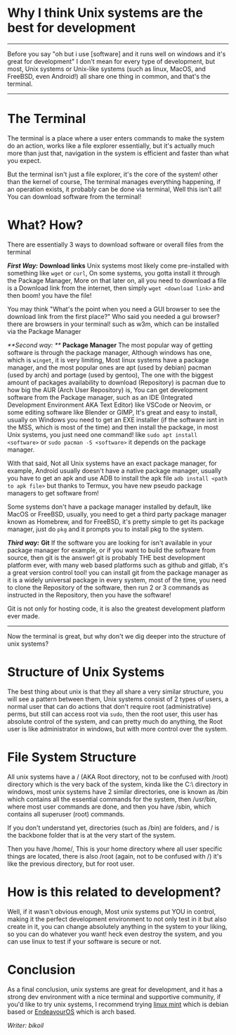 # Why I think Unix systems are the best for development

***

Before you say "oh but i use [software] and it runs well on windows and it's great for development" I don't mean for every type of development, but most, Unix systems or Unix-like systems (such as linux, MacOS, and FreeBSD, even Android!) all share one thing in common, and that's the terminal.

***

# The Terminal
The terminal is a place where a user enters commands to make the system do an action, works like a file explorer essentially, but it's actually much more than just that, navigation in the system is efficient and faster than what you expect.

But the terminal isn't just a file explorer, it's the core of the system! other than the kernel of course, The terminal manages everything happening, if an operation exists, it probably can be done via terminal, Well this isn't all! You can download software from the terminal!

# What? How? 
There are essentially 3 ways to download software or overall files from the terminal

_**First Way:**_ **Download links**
Unix systems most likely come pre-installed with something like `wget` or `curl`, On some systems, you gotta install it through the Package Manager, More on that later on, all you need to download a file is a Download link from the internet, then simply `wget <download link>` and then boom! you have the file!

You may think "What's the point when you need a GUI browser to see the download link from the first place?" Who said you needed a gui browser? there are browsers in your terminal! such as w3m, which can be installed via the Package Manager

_**Second way: **_ **Package Manager**
The most popular way of getting software is through the package manager, Although windows has one, which is `winget`, it is very limiting, Most linux systems have a package manager, and the most popular ones are apt (used by debian) pacman (used by arch) and portage (used by gentoo), The one with the biggest amount of packages availability to download (Repository) is pacman due to how big the AUR (Arch User Repository) is, You can get development software from the Package manager, such as an IDE (Integrated Development Environment AKA Text Editor) like VSCode or Neovim, or some editing software like Blender or GIMP, It's great and easy to install, usually on Windows you need to get an EXE installer (if the software isnt in the MSS, which is most of the time) and then install the package, in most Unix systems, you just need one command! like `sudo apt install <software>` or `sudo pacman -S <software>` it depends on the package manager.

With that said, Not all Unix systems have an exact package manager, for example, Android usually doesn't have a native package manager, usually you have to get an apk and use ADB to install the apk file `adb install <path to apk file>` but thanks to Termux, you have new pseudo package managers to get software from! 

Some systems don't have a package manager installed by default, like MacOS or FreeBSD, usually, you need to get a third party package manager known as Homebrew, and for FreeBSD, it's pretty simple to get its package manager, just do `pkg` and it prompts you to install pkg to the system.

_**Third way:**_ **Git**
If the software you are looking for isn't available in your package manager for example, or if you want to build the software from source, then git is the answer! git is probably THE best development platform ever, with many web based platforms such as github and gitlab, it's a great version control tool! you can install git from the package manager as it is a widely universal package in every system, most of the time, you need to clone the Repository of the software, then run 2 or 3 commands as instructed in the Repository, then you have the software!

Git is not only for hosting code, it is also the greatest development platform ever made.

***

Now the terminal is great, but why don't we dig deeper into the structure of unix systems?

# Structure of Unix Systems
The best thing about unix is that they all share a very similar structure, you will see a pattern between them, Unix systems consist of 2 types of users, a normal user that can do actions that don't require root (administrative) perms, but still can access root via `sudo`, then the root user, this user has absolute control of the system, and can pretty much do anything, the Root user is like administrator in windows, but with more control over the system.

# File System Structure 
All unix systems have a / (AKA Root directory, not to be confused with /root) directory which is the very back of the system, kinda like the C:\ directory in windows, most unix systems have 2 similar directories, one is known as /bin which contains all the essential commands for the system, then /usr/bin, where most user commands are done, and then you have /sbin, which contains  all superuser (root) commands.

If you don't understand yet, directories (such as /bin) are folders, and / is the backbone folder that is at the very start of the system.

Then you have /home/<username>, This is your home directory where all user specific things are located, there is also /root (again, not to be confused with /) it's like the previous directory, but for root user.

# How is this related to development?
Well, if it wasn't obvious enough, Most unix systems put YOU in control, making it the perfect development environment to not only test in it but also create in it, you can change absolutely anything in the system to your liking, so you can do whatever you want! heck even destroy the system, and you can use linux to test if your software is secure or not.


# Conclusion
As a final conclusion, unix systems are great for development, and it has a strong dev environment with a nice terminal and supportive community, if you'd like to try unix systems, I recommend trying [linux mint](https://linuxmint.com/) which is debian based or [EndeavourOS](https://endeavouros.com/) which is arch based.


*Writer: bikoil*
